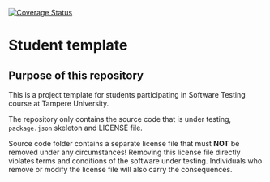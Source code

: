[![Coverage Status](https://coveralls.io/repos/github/iiroink/e-commerce-test-asset/badge.svg?branch=main)](https://coveralls.io/github/iiroink/e-commerce-test-asset?branch=main)

# Student template

## Purpose of this repository

This is a project template for students participating in Software Testing course
at Tampere University.

The repository only contains the source code that is under testing, `package.json` skeleton
and LICENSE file.

Source code folder contains a separate license file that must **NOT** be removed under any circumstances!
Removing this license file directly violates terms and conditions of the software under testing.
Individuals who remove or modify the license file will also carry the consequences.
